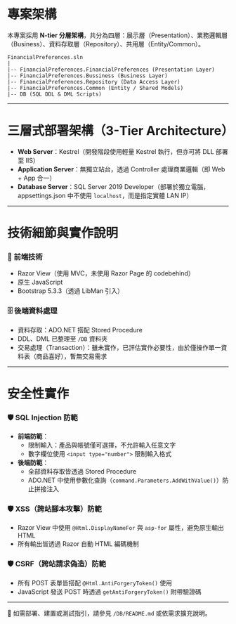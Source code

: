 # 專案架構

本專案採用 **N-tier 分層架構**，共分為四層：展示層（Presentation）、業務邏輯層（Business）、資料存取層（Repository）、共用層（Entity/Common）。

```
FinancialPreferences.sln
|
|-- FinancialPreferences.FinancialPreferences (Presentation Layer)
|-- FinancialPreferences.Bussiness (Business Layer)
|-- FinancialPreferences.Repository (Data Access Layer)
|-- FinancialPreferences.Common (Entity / Shared Models)
|-- DB (SQL DDL & DML Scripts)
```


---

# 三層式部署架構（3-Tier Architecture）

- **Web Server**：Kestrel（開發階段使用輕量 Kestrel 執行，但亦可將 DLL 部署至 IIS）
- **Application Server**：無獨立站台，透過 Controller 處理商業邏輯（即 Web + App 合一）
- **Database Server**：SQL Server 2019 Developer（部署於獨立電腦，appsettings.json 中不使用 `localhost`，而是指定實體 LAN IP）

---

# 技術細節與實作說明

### 🔧 前端技術
- Razor View（使用 MVC，未使用 Razor Page 的 codebehind）
- 原生 JavaScript
- Bootstrap 5.3.3（透過 LibMan 引入）

### 🗄 後端資料處理
- 資料存取：ADO.NET 搭配 Stored Procedure
- DDL、DML 已整理至 `/DB` 資料夾
- 交易處理（Transaction）：雖未實作，已評估實作必要性，由於僅操作單一資料表（商品喜好），暫無交易需求

---

# 安全性實作

### 🛡 SQL Injection 防範
- **前端防範**：
  - 限制輸入：產品與帳號僅可選擇，不允許輸入任意文字
  - 數字欄位使用 `<input type="number">` 限制輸入格式
- **後端防範**：
  - 全部資料存取皆透過 Stored Procedure
  - ADO.NET 中使用參數化查詢（`command.Parameters.AddWithValue()`）防止拼接注入

### 🛡 XSS（跨站腳本攻擊）防範
- Razor View 中使用 `@Html.DisplayNameFor` 與 `asp-for` 屬性，避免原生輸出 HTML
- 所有輸出皆透過 Razor 自動 HTML 編碼機制

### 🛡 CSRF（跨站請求偽造）防範
- 所有 POST 表單皆搭配 `@Html.AntiForgeryToken()` 使用
- JavaScript 發送 POST 時透過 `getAntiForgeryToken()` 附帶驗證碼

---

📌 如需部署、建置或測試指引，請參見 `/DB/README.md` 或依需求擴充說明。
